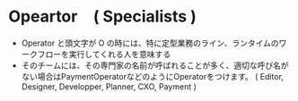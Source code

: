 
Opeartor　( Specialists ) 
=================================================================

- Operator と頭文字が O の時には、特に定型業務のライン、ランタイムのワークフローを実行してくれる人を意味する
- そのチームには、その専門家の名前が呼ばれることが多く、適切な呼び名がない場合はPaymentOperatorなどのようにOperatorをつけます。
 ( Editor, Designer, Developper, Planner, CXO, Payment ) 